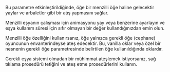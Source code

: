Bu parametre etkinleştirildiğinde, öğe bir menzilli öğe haline gelecektir yaylar ve arbaletler gibi bir atış yapmasını sağlar.

Menzilli eşyanın çalışması için animasyonu yay veya benzerine ayarlayın ve eşya kullanım süresi için sıfır olmayan bir değer kullandığınızdan emin olun.

Menzilli öğe özelliğini kullanırsanız, öğe yalnızca gerekli öğe (cephane) oyuncunun envanterindeyse ateş edecektir. Bu, vanilla oklar veya özel bir nesnenin gerekli öğe parametresinde belirtilen öğe kullanıldığında oklardır.

Gerekli eşya sistemi olmadan bir mühimmat ateşlemek istiyorsanız, sağ tıklama prosedürü tetiğini ve ateş etme prosedürlerini kullanın.